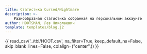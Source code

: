 ```yaml
---
title: Статистика Cursed/Nightmare
description: >-
    Разнообразная статистика собранная на персональном аккаунте
author: HOOTSMAN, Лев Николаевич
template: templates/blog.j2
---
```


{{ read_csv('../tbl/HOOT.csv', na_filter=True, keep_default_na=False, skip_blank_lines=False, colalign=("center",)) }}
